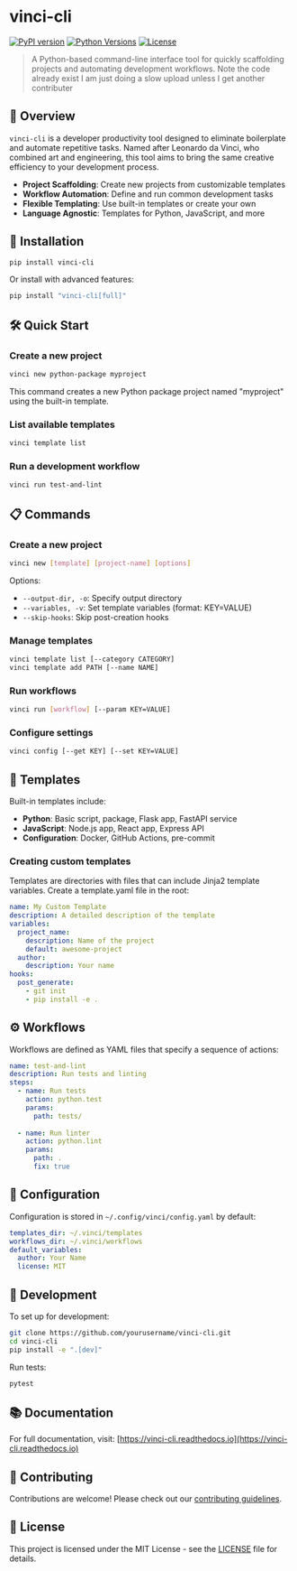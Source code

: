 # vinci-cli

[![PyPI version](https://img.shields.io/pypi/v/vinci-cli.svg)](https://pypi.org/project/vinci-cli/)
[![Python Versions](https://img.shields.io/pypi/pyversions/vinci-cli.svg)](https://pypi.org/project/vinci-cli/)
[![License](https://img.shields.io/github/license/yourusername/vinci-cli.svg)](LICENSE)

> A Python-based command-line interface tool for quickly scaffolding projects and automating development workflows.
> Note the code already exist I am just doing a slow upload unless I get another contributer
## 🎨 Overview

`vinci-cli` is a developer productivity tool designed to eliminate boilerplate and automate repetitive tasks. Named after Leonardo da Vinci, who combined art and engineering, this tool aims to bring the same creative efficiency to your development process.

- **Project Scaffolding**: Create new projects from customizable templates
- **Workflow Automation**: Define and run common development tasks
- **Flexible Templating**: Use built-in templates or create your own
- **Language Agnostic**: Templates for Python, JavaScript, and more

## 🚀 Installation

```bash
pip install vinci-cli
```

Or install with advanced features:

```bash
pip install "vinci-cli[full]"
```

## 🛠️ Quick Start

### Create a new project

```bash
vinci new python-package myproject
```

This command creates a new Python package project named "myproject" using the built-in template.

### List available templates

```bash
vinci template list
```

### Run a development workflow

```bash
vinci run test-and-lint
```

## 📋 Commands

### Create a new project

```bash
vinci new [template] [project-name] [options]
```

Options:
- `--output-dir, -o`: Specify output directory
- `--variables, -v`: Set template variables (format: KEY=VALUE)
- `--skip-hooks`: Skip post-creation hooks

### Manage templates

```bash
vinci template list [--category CATEGORY]
vinci template add PATH [--name NAME]
```

### Run workflows

```bash
vinci run [workflow] [--param KEY=VALUE]
```

### Configure settings

```bash
vinci config [--get KEY] [--set KEY=VALUE]
```

## 🧩 Templates

Built-in templates include:

- **Python**: Basic script, package, Flask app, FastAPI service
- **JavaScript**: Node.js app, React app, Express API
- **Configuration**: Docker, GitHub Actions, pre-commit

### Creating custom templates

Templates are directories with files that can include Jinja2 template variables. Create a template.yaml file in the root:

```yaml
name: My Custom Template
description: A detailed description of the template
variables:
  project_name:
    description: Name of the project
    default: awesome-project
  author:
    description: Your name
hooks:
  post_generate:
    - git init
    - pip install -e .
```

## ⚙️ Workflows

Workflows are defined as YAML files that specify a sequence of actions:

```yaml
name: test-and-lint
description: Run tests and linting
steps:
  - name: Run tests
    action: python.test
    params:
      path: tests/
  
  - name: Run linter
    action: python.lint
    params:
      path: .
      fix: true
```

## 🔧 Configuration

Configuration is stored in `~/.config/vinci/config.yaml` by default:

```yaml
templates_dir: ~/.vinci/templates
workflows_dir: ~/.vinci/workflows
default_variables:
  author: Your Name
  license: MIT
```

## 🧪 Development

To set up for development:

```bash
git clone https://github.com/yourusername/vinci-cli.git
cd vinci-cli
pip install -e ".[dev]"
```

Run tests:

```bash
pytest
```

## 📚 Documentation

For full documentation, visit: [https://vinci-cli.readthedocs.io](https://vinci-cli.readthedocs.io)

## 🤝 Contributing

Contributions are welcome! Please check out our [contributing guidelines](CONTRIBUTING.md).

## 📄 License

This project is licensed under the MIT License - see the [LICENSE](LICENSE) file for details.
